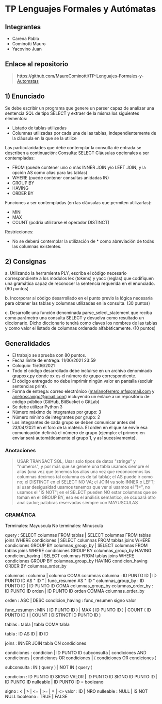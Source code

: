 # TP Lenguajes Formales y Autómatas
## Integrantes
- Carena Pablo
- Cominotti Mauro
- Yacovino Juan
## Enlace al repositorio
> https://github.com/MauroCominotti/TP-Lenguajes-Formales-y-Automatas

## 1)	Enunciado

Se debe escribir un programa que genere un parser capaz de analizar una sentencia SQL de tipo SELECT y extraer de la misma los siguientes elementos:
-	Listado de tablas utilizadas
-	Columnas utilizadas por cada una de las tablas, independientemente de la cláusula en la que se la utilice

Las particularidades que debe contemplar la consulta de entrada se describen a continuación:
Consulta: SELECT
Cláusulas opcionales a ser contempladas:
-	FROM (puede contener uno o más INNER JOIN y/o LEFT JOIN, y la opción AS como alias para las tablas)
-	WHERE (puede contener consultas anidadas IN)
-	GROUP BY
-	HAVING
-	ORDER BY

Funciones a ser contempladas (en las cláusulas que permiten utilizarlas):
-	MIN
-	MAX
-	COUNT (podría utilizarse el operador DISTINCT)

Restricciones:
-	No se deberá contemplar la utilización de * como abreviación de todas las columnas existentes.

## 2)	Consignas

a.	Utilizando la herramienta PLY, escriba el código necesario correspondiente a los módulos lex (tokens) y yacc (reglas) que codifiquen una gramática capaz de reconocer la sentencia requerida en el enunciado. (60 puntos)

b.	Incorporar al código desarrollado en el punto previo la lógica necesaria para obtener las tablas y columnas utilizadas en la consulta. (30 puntos)

c.	Desarrolle una función denominada parse_select_statement que reciba como parámetro una consulta SELECT y devuelva como resultado un diccionario. Dicho diccionario tendrá como claves los nombres de las tablas y como valor el listado de columnas ordenado alfabéticamente. (10 puntos)

## Generalidades

-	El trabajo se aprueba con 80 puntos.
-	Fecha límite de entrega: 11/06/2021 23:59
-	Coloquio: 15/06/2021
-	Todo el código desarrollado debe incluirse en un archivo denominado grupoxx.py donde xx es el número de grupo correspondiente.
-	El código entregado no debe imprimir ningún valor en pantalla (excluir sentencias print).
-	Forma de entrega: correo electrónico (marianoferrero.mf@gmail.com y arielrossanigo@gmail.com) incluyendo un enlace a un repositorio de código público (GitHub, BitBucket o GitLab) 
-	Se debe utilizar Python 3
-	Número máximo de integrantes por grupo: 3
-	Número mínimo de integrantes por grupo: 2
-	Los integrantes de cada grupo se deben comunicar antes del 23/04/2021 en el foro de la materia. El orden en el que se envíe esa comunicación definirá el número de grupo (ejemplo: el primero en enviar será automáticamente el grupo 1, y así sucesivamente).

### Anotaciones
>USAR TRANSACT SQL, Usar solo tipos de datos "strings" y "numeros", y por más que se genere una tabla usamos siempre el alias (una vez que tenemos los alias una vez que reconocemos las columnas decimos tal columna es de tal tabla); el AS puede ir como no; el DISTINCT en el SELECT NO VA; el JOIN va solo INNER o LEFT; al usar desigualdad usamos tenemos que ver si usamos el "!=", no usamos el "IS NOT"; en el SELECT pueden NO estar columnas que se toman en el GROUP BY, eso es el análisis semántico, se ocupará otro analizador; palabras reservadas siempre con MAYUSCULAS


### GRAMÁTICA
Terminales: Mayuscula
No terminales: Minuscula


query : SELECT columnas FROM tablas
	  | SELECT columnas FROM tablas joins WHERE condiciones
	  | SELECT columnas FROM tablas joins WHERE condiciones GROUP BY columnas_group_by
	  | SELECT columnas FROM tablas joins WHERE condiciones GROUP BY columnas_group_by HAVING condicion_having
	  | SELECT columnas FROM tablas joins WHERE condiciones GROUP BY columnas_group_by HAVING condicion_having ORDER BY columnas_order_by

columnas : columna 
         | columna COMA columnas
columna : ID PUNTO ID 
        | ID PUNTO ID AS " ID "
        | func_resumen AS " ID "
columnas_group_by : ID PUNTO ID
                  | ID PUNTO ID COMA columnas_group_by
columnas_order_by : ID PUNTO ID orden
                  | ID PUNTO ID orden COMMA columnas_order_by

orden : ASC
      | DESC
condicion_having : func_resumen signo valor

func_resumen : MIN ( ID PUNTO ID )
             | MAX ( ID PUNTO ID )
             | COUNT ( ID PUNTO ID )
             | COUNT ( DISTINCT ID PUNTO ID )

tablas : tabla 
       | tabla COMA tabla
       
tabla : ID AS ID 
      | ID ID

joins : INNER JOIN tabla ON condiciones

condiciones : condicion
            | ID PUNTO ID subconsulta
            | condiciones AND condiciones
            | condiciones OR condiciones
            | ( condiciones OR condiciones )

subconsulta : IN ( query )
            | NOT IN ( query )

condicion : ID PUNTO ID SIGNO VALOR
          | ID PUNTO ID SIGNO ID PUNTO ID
          | ID PUNTO ID nulleable
          | ID PUNTO ID = booleano

signo : < | > | <= | >= | = | <>
valor : ID
      | NRO
nulleable : NULL
          | IS NOT NULL
booleano : TRUE
         | FALSE